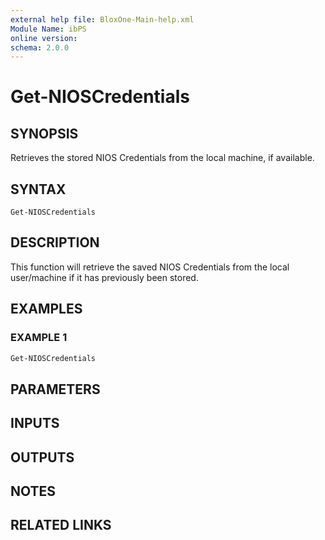 ```yaml
---
external help file: BloxOne-Main-help.xml
Module Name: ibPS
online version:
schema: 2.0.0
---
```


# Get-NIOSCredentials

## SYNOPSIS
Retrieves the stored NIOS Credentials from the local machine, if available.

## SYNTAX

```
Get-NIOSCredentials
```

## DESCRIPTION
This function will retrieve the saved NIOS Credentials from the local user/machine if it has previously been stored.

## EXAMPLES

### EXAMPLE 1
```powershell
Get-NIOSCredentials
```

## PARAMETERS

## INPUTS

## OUTPUTS

## NOTES

## RELATED LINKS
